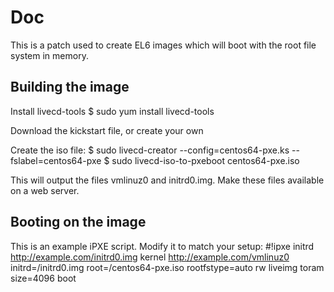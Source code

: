 Doc
===
 
This is a patch used to create EL6 images which will boot with the root file
system in memory.

Building the image
------------------
Install livecd-tools
    $ sudo yum install livecd-tools

Download the kickstart file, or create your own

Create the iso file:
    $ sudo livecd-creator --config=centos64-pxe.ks --fslabel=centos64-pxe
    $ sudo livecd-iso-to-pxeboot centos64-pxe.iso

This will output the files vmlinuz0 and initrd0.img. Make these files available
on a web server.

Booting on the image
--------------------
This is an example iPXE script. Modify it to match your setup:
    #!ipxe
    initrd http://example.com/initrd0.img
    kernel http://example.com/vmlinuz0 initrd=/initrd0.img root=/centos64-pxe.iso rootfstype=auto rw liveimg toram size=4096
    boot

